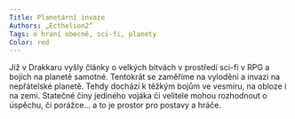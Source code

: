 ```yaml
---
Title: Planetární invaze
Authors: „Ecthelion2“
Tags: o hraní obecně, sci-fi, planety
Color: red
---
```

Již v Drakkaru vyšly články o velkých bitvách
v prostředí sci-fi v RPG a bojích na
planetě samotné. Tentokrát se zaměříme
na vylodění a invazi na nepřátelské planetě.
Tehdy dochází k těžkým bojům ve vesmíru,
na obloze i na zemi. Statečné činy
jediného vojáka či velitele mohou rozhodnout
o úspěchu, či porážce… a to je prostor
pro postavy a hráče.
